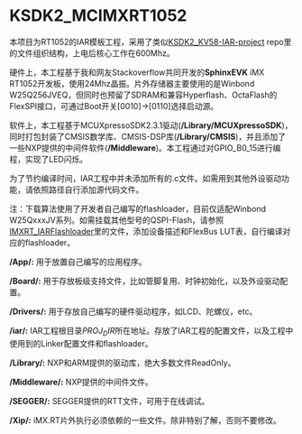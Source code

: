 # KSDK2_MCIMXRT1052

本项目为RT1052的IAR模板工程，采用了类似[KSDK2_KV58-IAR-project](https://github.com/AlexYzhov/KSDK2_KV58-IAR-project)  repo里的文件组织结构，上电后核心工作在600Mhz。

硬件上，本工程基于我和网友Stackoverflow共同开发的**SphinxEVK** iMX RT1052开发板，使用24Mhz晶振。片外存储器主要使用的是Winbond W25Q256JVEQ，但同时也预留了SDRAM和兼容Hyperflash、OctaFlash的FlexSPI接口，可通过Boot开关[0010]->[0110]选择启动源。

软件上，本工程基于MCUXpressoSDK2.3.1驱动(**/Library/MCUXpressoSDK**)，同时打包封装了CMSIS数学库、CMSIS-DSP库(**/Library/CMSIS**)，并且添加了一些NXP提供的中间件软件(**/Middleware**)。本工程通过对GPIO_B0_15进行编程，实现了LED闪烁。

为了节约编译时间，IAR工程中并未添加所有的.c文件。如需用到其他外设驱动功能，请依照路径自行添加源代码文件。

注：下载算法使用了开发者自己编写的flashloader，目前仅适配Winbond W25QxxxJV系列。如需挂载其他型号的QSPI-Flash，请参照[IMXRT_IARFlashloader](https://github.com/AlexYzhov/IMXRT_IARFlashloader)里的文件，添加设备描述和FlexBus LUT表，自行编译对应的flashloader。

**/App/:** 用于放置自己编写的应用程序。

**/Board/:** 用于存放板级支持文件，比如管脚复用、时钟初始化，以及外设驱动配置。

**/Drivers/:** 用于存放自己编写的硬件驱动程序，如LCD、陀螺仪，etc。

**/iar/:** IAR工程根目录$PROJ_DIR$所在地址。存放了IAR工程的配置文件，以及工程中使用到的Linker配置文件和flashloader。

**/Library/:** NXP和ARM提供的驱动库，绝大多数文件ReadOnly。

**/Middleware/:** NXP提供的中间件文件。

**/SEGGER/:** SEGGER提供的RTT文件，可用于在线调试。

**/Xip/:** iMX.RT片外执行必须依赖的一些文件。除非特别了解，否则不要修改。